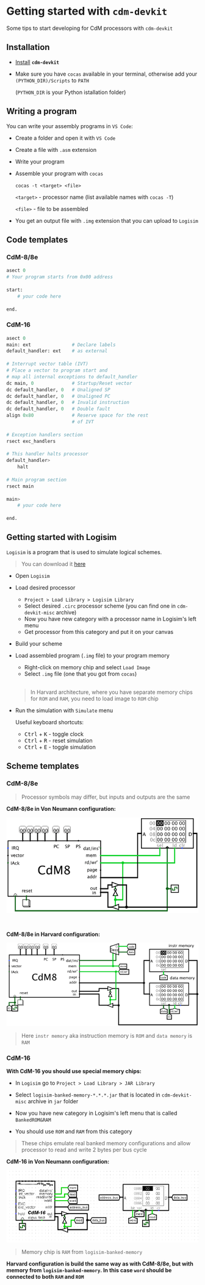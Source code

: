 # Getting started with **`cdm-devkit`**

Some tips to start developing for CdM processors with `cdm-devkit`

## Installation

+ [Install](../README.md#installation) **`cdm-devkit`**
+ Make sure you have `cocas` available in your terminal,
  otherwise add your `(PYTHON_DIR)/Scripts` to `PATH` 

  (`PYTHON_DIR` is your Python istallation folder)
 
## Writing a program

You can write your assembly programs in `VS Code`:

+ Create a folder and open it with `VS Code`
+ Create a file with `.asm` extension
+ Write your program 
+ Assemble your program with `cocas`
    
    `cocas -t <target> <file>`
    
    `<target>` - processor name (list available names with `cocas -T`)

    `<file>` - file to be assembled

+ You get an output file with `.img` extension that you can upload to `Logisim`

## Code templates

### CdM-8/8e

```python
asect 0
# Your program starts from 0x00 address

start:
    # your code here

end.
```

### CdM-16
```python
asect 0
main: ext               # Declare labels
default_handler: ext    # as external

# Interrupt vector table (IVT)
# Place a vector to program start and
# map all internal exceptions to default_handler
dc main, 0              # Startup/Reset vector
dc default_handler, 0   # Unaligned SP
dc default_handler, 0   # Unaligned PC
dc default_handler, 0   # Invalid instruction
dc default_handler, 0   # Double fault
align 0x80              # Reserve space for the rest 
                        # of IVT

# Exception handlers section
rsect exc_handlers

# This handler halts processor
default_handler>
    halt

# Main program section
rsect main

main>
    # your code here

end.
```

## Getting started with Logisim

`Logisim` is a program that is used to simulate logical schemes.

> You can download it [here](http://www.cburch.com/logisim/download.html.)

+ Open `Logisim`
+ Load desired processor
    + `Project > Load Library > Logisim Library`
    + Select desired `.circ` processor scheme (you can find one in `cdm-devkit-misc` archive)
    + Now you have new category with a processor name in Logisim's left menu
    + Get processor from this category and put it on your canvas
+ Build your scheme
+ Load assembled program (`.img` file) to your program memory
    + Right-click on memory chip and select `Load Image`
    + Select `.img` file (one that you got from `cocas`)

    <br>

    > In Harvard architecture, where you have separate memory chips for `ROM` and `RAM`, you need to load image to `ROM` chip
+ Run the simulation with `Simulate` menu
    
    Useful keyboard shortcuts:
    + <kbd>Ctrl</kbd> + <kbd>K</kbd> - toggle clock
    + <kbd>Ctrl</kbd> + <kbd>R</kbd> - reset simulation
    + <kbd>Ctrl</kbd> + <kbd>E</kbd> - toggle simulation

## Scheme templates

### CdM-8/8e

> Processor symbols may differ, but inputs and outputs are the same

**CdM-8/8e in Von Neumann configuration:**
    
![cdm8-vn](./images/cdm8_vn.png)

<br>

**CdM-8/8e in Harvard configuration:**

![cdm8-hv](./images/cdm8_hv.png)

> Here `instr memory` aka instruction memory is `ROM` and `data memory` is `RAM`

### CdM-16

**With CdM-16 you should use special memory chips:**

+ In `Logisim` go to `Project > Load Library > JAR Library` 

+ Select `logisim-banked-memory-*.*.*.jar` that is located in `cdm-devkit-misc` archive in `jar` folder

+ Now you have new category in Logisim's left menu that is called `BankedROM&RAM`

+ You should use `ROM` and `RAM` from this category

> These chips emulate real banked memory configurations and allow processor to read and write 2 bytes per bus cycle

**CdM-16 in Von Neumann configuration:**

![cdm16-vn](./images/cdm16_vn_minimal.PNG)

> Memory chip is `RAM` from `logisim-banked-memory`

**Harvard configuration is build the same way as with CdM-8/8e, but with memory from `logisim-banked-memory`. In this case `word` should be connected to both `RAM` and `ROM`**